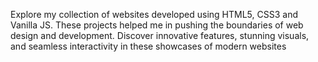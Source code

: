 Explore my collection of websites developed using HTML5, CSS3 and Vanilla JS. These projects helped me in pushing the boundaries of web design and development. Discover innovative features, stunning visuals, and seamless interactivity in these showcases of modern websites
